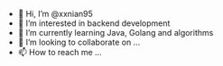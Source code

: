 - 👋 Hi, I’m @xxnian95
- 👀 I’m interested in backend development
- 🌱 I’m currently learning Java, Golang and algorithms
- 💞️ I’m looking to collaborate on ...
- 📫 How to reach me ...

<!---
xxnian95/xxnian95 is a ✨ special ✨ repository because its `README.md` (this file) appears on your GitHub profile.
You can click the Preview link to take a look at your changes.
--->
